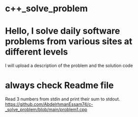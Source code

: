# c++_solve_problem
# Hello, I solve daily software problems from various sites at different levels
I will upload a description of the problem and the solution code
# always check Readme file



Read 3 numbers from stdin and print their sum to stdout.
https://github.com/AbdelrhmanEssam74/c-_solve_problem/blob/main/problem1.cpp
